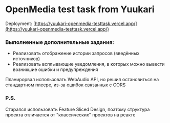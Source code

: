 # OpenMedia test task from Yuukari

Deployment: [https://yuukari-openmedia-testtask.vercel.app/](https://yuukari-openmedia-testtask.vercel.app/)

### Выполненные дополнительные задания:

- Реализовать отображение истории запросов (введённых источников)
- Реализовать всплывающие уведомления, в которых можно вывести возникшие ошибки и предупреждения

Планирорвал использовать WebAudio API, но решил остановиться на стандартном плеере, из-за ошибок связанных с CORS

### P.S.

Старался использовать Feature Sliced Design, поэтому структура проекта отличается от "классических" проектов на реакте
